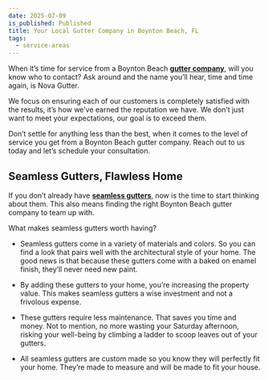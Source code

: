 ```yaml
---
date: 2025-07-09
is_published: Published
title: Your Local Gutter Company in Boynton Beach, FL
tags:
  - service-areas
---
```

When it’s time for service from a Boynton Beach [**gutter company**](https://www.novagutter.com/), will you know who to contact? Ask around and the name you’ll hear, time and time again, is Nova Gutter.

We focus on ensuring each of our customers is completely satisfied with the results, it’s how we’ve earned the reputation we have. We don’t just want to meet your expectations, our goal is to exceed them.

Don’t settle for anything less than the best, when it comes to the level of service you get from a Boynton Beach gutter company. Reach out to us today and let’s schedule your consultation.

## Seamless Gutters, Flawless Home

If you don’t already have [**seamless gutters**](https://www.novagutter.com/seamless-gutter-installation-boca-raton-fl.php), now is the time to start thinking about them. This also means finding the right Boynton Beach gutter company to team up with.

What makes seamless gutters worth having?

*   Seamless gutters come in a variety of materials and colors. So you can find a look that pairs well with the architectural style of your home. The good news is that because these gutters come with a baked on enamel finish, they’ll never need new paint.
    
*   By adding these gutters to your home, you’re increasing the property value. This makes seamless gutters a wise investment and not a frivolous expense.
    
*   These gutters require less maintenance. That saves you time and money. Not to mention, no more wasting your Saturday afternoon, risking your well-being by climbing a ladder to scoop leaves out of your gutters.
    
*   All seamless gutters are custom made so you know they will perfectly fit your home. They’re made to measure and will be made to fit your house.